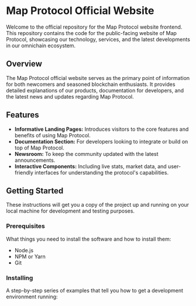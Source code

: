 # Map Protocol Official Website 

Welcome to the official repository for the Map Protocol website frontend. This repository contains the code for the public-facing website of Map Protocol, showcasing our technology, services, and the latest developments in our omnichain ecosystem.

## Overview

The Map Protocol official website serves as the primary point of information for both newcomers and seasoned blockchain enthusiasts. It provides detailed explanations of our products, documentation for developers, and the latest news and updates regarding Map Protocol.

## Features

- **Informative Landing Pages:** Introduces visitors to the core features and benefits of using Map Protocol.
- **Documentation Section:** For developers looking to integrate or build on top of Map Protocol.
- **Newsroom:** To keep the community updated with the latest announcements.
- **Interactive Components:** Including live stats, market data, and user-friendly interfaces for understanding the protocol's capabilities.

## Getting Started

These instructions will get you a copy of the project up and running on your local machine for development and testing purposes.

### Prerequisites

What things you need to install the software and how to install them:

- Node.js
- NPM or Yarn
- Git

### Installing

A step-by-step series of examples that tell you how to get a development environment running:
